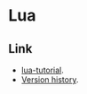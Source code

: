 # Lua

## Link

-  [lua-tutorial](https://www.runoob.com/lua/lua-tutorial.html).
-  [Version history](https://www.lua.org/versions.html).
